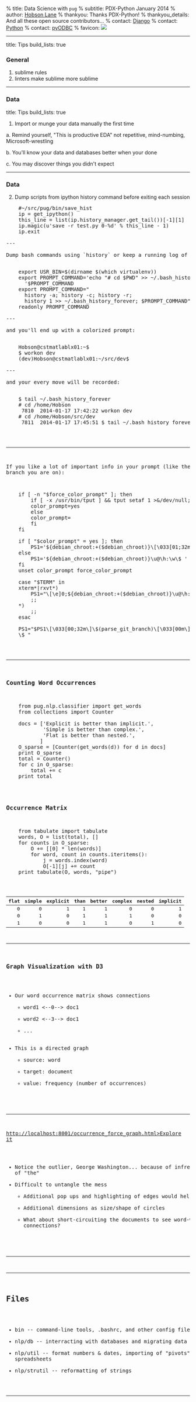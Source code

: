 % title: Data Science with `pug`
% subtitle: PDX-Python January 2014
% author: <a href="https://github.com/hobson">Hobson Lane</a>
% thankyou: Thanks PDX-Python!
% thankyou_details: And all these open source contributors...
% contact: <a href="http://djangoproject.org">Django</a>
% contact: <a href="http://python.org">Python</a>
% contact: <a href="http://pypi.python.org/pypi/pyodbc">pyODBC</a>
% favicon: <img src="https://www.python.org/favicon.ico"/>

---
title: Tips
build_lists: true

### General

1. sublime rules
2. linters make sublime more sublime

---

### Data
title: Tips
build_lists: true


1. Import or munge your data manually the first time
    
  a. Remind yourself, "This is productive EDA" not repetitive, mind-numbing, Microsoft-wrestling

  b. You'll know your data and databases better when your done

  c. You may discover things you didn't expect

---

### Data

2. Dump scripts from ipython history command before exiting each session

<pre class="prettyprint" data-lang="python">
    #~/src/pug/bin/save_hist
    ip = get_ipython()
    this_line = list(ip.history_manager.get_tail())[-1][1]
    ip.magic(u'save -r test.py 0-%d' % this_line - 1)
    ip.exit

---

Dump bash commands using `history` or keep a running log of where you were and what you did with a `.bashrc` script like:

<pre class="prettyprint" data-lang="shell">
    export USR_BIN=$(dirname $(which virtualenv))
    export PROMPT_COMMAND='echo "# cd $PWD" >> ~/.bash_history_forever;
      '$PROMPT_COMMAND
    export PROMPT_COMMAND="
      history -a; history -c; history -r;
      history 1 >> ~/.bash_history_forever; $PROMPT_COMMAND"
    readonly PROMPT_COMMAND

---

and you'll end up with a colorized prompt:

<pre class="prettyprint" data-lang="shell">
    Hobson@cstmatlablx01:~$ 
    $ workon dev
    (dev)Hobson@cstmatlablx01:~/src/dev$

---

and your every move will be recorded: 

<pre class="prettyprint" data-lang="bash">
    $ tail ~/.bash_history_forever
    # cd /home/Hobson
     7810  2014-01-17 17:42:22 workon dev
    # cd /home/Hobson/src/dev
     7811  2014-01-17 17:45:51 $ tail ~/.bash_history_forever
</pre>

---

If you like a lot of important info in your prompt (like the git branch you are on):

<pre class="prettyprint" data-lang="bash">
    if [ -n "$force_color_prompt" ]; then
        if [ -x /usr/bin/tput ] && tput setaf 1 >&/dev/null; then
        color_prompt=yes
        else
        color_prompt=
        fi
    fi

    if [ "$color_prompt" = yes ]; then
        PS1='${debian_chroot:+($debian_chroot)}\[\033[01;32m\]\u@\h\[\033[00m\]:\[\033[01;34m\]\w\[\033[00m\]\$ '
    else
        PS1='${debian_chroot:+($debian_chroot)}\u@\h:\w\$ '
    fi
    unset color_prompt force_color_prompt

    case "$TERM" in
    xterm*|rxvt*)
        PS1="\[\e]0;${debian_chroot:+($debian_chroot)}\u@\h: \w\a\]$PS1"
        ;;
    *)
        ;;
    esac

    PS1="$PS1\[\033[00;32m\]\$(parse_git_branch)\[\033[00m\]
    \$ "
</pre>

---

### Counting Word Occurrences

<pre class="prettyprint" data-lang="python">
    from pug.nlp.classifier import get_words
    from collections import Counter

    docs = ['Explicit is better than implicit.',
            'Simple is better than complex.',
            'Flat is better than nested.',
           ]
    O_sparse = [Counter(get_words(d)) for d in docs]
    print O_sparse
    total = Counter()
    for c in O_sparse:
        total += c
    print total
</pre>

### Occurrence Matrix

<pre class="prettyprint" data-lang="python">
    from tabulate import tabulate
    words, O = list(total), []
    for counts in O_sparse:
        O += [[0] * len(words)]
        for word, count in counts.iteritems():
            j = words.index(word)
            O[-1][j] += count
    print tabulate(O, words, "pipe")
</pre>


|   flat |   simple |   explicit |   than |   better |   complex |   nested |   implicit |
|-------:|---------:|-----------:|-------:|---------:|----------:|---------:|-----------:|
|      0 |        0 |          1 |      1 |        1 |         0 |        0 |          1 |
|      0 |        1 |          0 |      1 |        1 |         1 |        0 |          0 |
|      1 |        0 |          0 |      1 |        1 |         0 |        1 |          0 |

---

### Graph Visualization with D3

* Our word occurrence matrix shows connections
    - word1 <--0--> doc1
    - word2 <--3--> doc1
    - ...
* This is a directed graph
    - source: word
    - target: document
    - value: frequency (number of occurrences)


---

<a href>http://localhost:8001/occurrence_force_graph.html>Explore it</a>

* Notice the outlier, George Washington... because of infrequent use of "the"
* Difficult to untangle the mess
    - Additional pop ups and highlighting of edges would help
    - Additional dimensions as size/shape of circles
    - What about short-circuiting the documents to see word-word connections?

---


---
## Files

* bin -- command-line tools, .bashrc, and other config files
* nlp/db -- interracting with databases and migrating data
* nlp/util -- format numbers & dates, importing of "pivots" in spreadsheets
* nlp/strutil -- reformatting of strings

---


